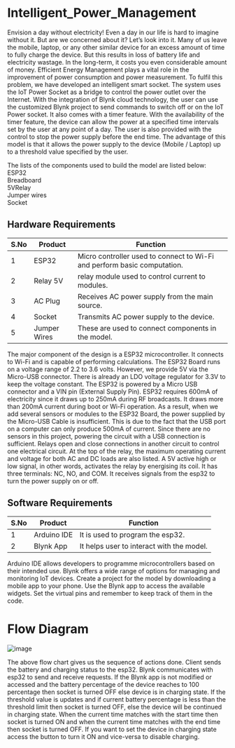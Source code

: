 # Intelligent_Power_Management

Envision a day without electricity! Even a day in our life is hard to imagine without it. But are we concerned about it? Let’s look into it. Many of us leave the mobile, laptop, or any other similar device for an excess amount of time to fully charge the device. But this results in loss of battery life and electricity wastage. In the long-term, it costs you even considerable amount of money. Efficient Energy Management plays a vital role in the improvement of power consumption and power measurement. To fulfil this problem, we have developed an intelligent smart socket. The system uses the IoT Power Socket as a bridge to control the power outlet over the Internet. With the integration of Blynk cloud technology, the user can use the customized Blynk project to send commands to switch off or on the IoT Power socket. It also comes with a timer  feature. With the availability of the timer feature, the device can allow the power at a specified time intervals set by the user at any point of a day. The user is also provided with the control to stop the power supply before the end time. The advantage of this model is that it allows the power supply to the device (Mobile / Laptop) up to a threshold value specified by the user.


The lists of the components used to build the model are listed below:\
    ESP32\
    Breadboard\
    5VRelay\
    Jumper wires\
    Socket

## Hardware Requirements

| S.No | Product | Function  |
| ------------- | ------------- | ------------- |
| 1 | ESP32  | Micro controller used to connect to Wi-Fi and perform basic computation. | 
| 2 | Relay 5V | relay module used to control current to modules. | 
| 3 | AC Plug | Receives AC power supply from the main source.  | 
| 4 | Socket| Transmits AC power supply to the device. | 
| 5 | Jumper Wires  | These are used to connect components in the model. |


The major component of the design is a ESP32 microcontroller. It connects to Wi-Fi and is capable of performing calculations. The ESP32 Board runs on a voltage range of 2.2 to 3.6 volts. However, we provide 5V via the Micro-USB connector. There is already an LDO voltage regulator for 3.3V to keep the voltage constant. The ESP32 is powered by a Micro USB connector and a VIN pin (External Supply Pin). ESP32 requires 600mA of electricity since it draws up to 250mA during RF broadcasts. It draws more than 200mA current during boot or Wi-Fi operation. As a result, when we add several sensors or modules to the ESP32 Board, the power supplied by the Micro-USB Cable is insufficient. This is due to the fact that the USB port on a computer can only produce 500mA of current. Since there are no sensors in this project, powering the circuit with a USB connection is sufficient. Relays open and close connections in another circuit to control one electrical circuit. At the top of the relay, the maximum operating current and voltage for both AC and DC loads are also listed. A 5V active high or low signal, in other words, activates the relay by energising its coil. It has three terminals: NC, NO, and COM. It receives signals from the esp32 to turn the power
supply on or off. 


## Software Requirements

| S.No  | Product | Function  |
| ------------- | ------------- | ------------- |
| 1  | Arduino IDE  | It is used to program the esp32.  | 
| 2  | Blynk App  | It helps user to interact with the model. | 


Arduino IDE allows developers to programme microcontrollers based on their intended use. Blynk offers a wide range of options for managing and monitoring IoT devices. Create a project for the model by downloading a mobile app to your phone. Use the Blynk app to access the available widgets. Set the virtual pins and remember to keep track of them in the code.

# Flow Diagram

![image](https://github.com/saiteja-kothakota/Intelligent_Power_Management/assets/68795720/ddd7f062-da87-41e0-bb38-fd760dede950)

The above flow chart gives us the sequence of actions done. Client sends the battery and charging status to the esp32. Blynk communicates with esp32 to send and receive requests. If the Blynk app is not modified or accessed and the battery percentage of the device reaches to 100 percentage then socket is turned OFF else device is in charging state. If the threshold value is updates and if current battery percentage is less than the threshold limit then socket is turned OFF, else the device will be continued in charging state. When the current time matches with the start time then socket is turned ON and when the current time matches with the end time then socket is turned OFF. If you want to set the device in charging state access the button to turn it ON and vice-versa to disable charging. 

